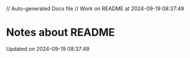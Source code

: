 // Auto-generated Docs file
// Work on README at 2024-09-19 08:37:49
# Notes about README
Updated on 2024-09-19 08:37:49
